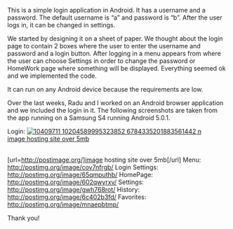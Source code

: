 This is a simple login application in Android. It has a username and a password. 
The default username is “a” and password is “b”. After the user logs in, it can be changed in settings.

We started by designing it on a sheet of paper. We thought about the login page to contain 2 boxes where the user to enter the username and password and a login button.
After logging in a menu appears from where the user can choose Settings in order to change the password or HomeWork page where something will be displayed.
Everything seemed ok and we implemented the code.

It can run on any Android device because the requirements are low.

Over the last weeks, Radu and I worked on an Android browser application and we included the login in it. The following screenshots are taken from the app running on a Samsung S4 running Android 5.0.1.

Login:          <a href='http://postimage.org/' target='_blank'><img src='http://s9.postimg.org/j54903x7z/10409711_10204589995323852_6784335201883561442_n.jpg' border='0' alt="10409711 10204589995323852 6784335201883561442 n" /></a><br /><a target='_blank' href='http://postimage.org/'>image hosting site over 5mb</a><br /><br />

[url=http://postimage.org/]image hosting site over 5mb[/url]
Menu:           http://postimg.org/image/cov7nfrgb/
Login Settings: http://postimg.org/image/65qmputhb/
HomePage:       http://postimg.org/image/602qwyrxv/
Settings:       http://postimg.org/image/gwh768rot/
History:        http://postimg.org/image/6c402b3fd/
Favorites:      http://postimg.org/image/mnaepbtmp/

Thank you!
